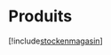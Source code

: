 # Produits

[!include[stockenmagasin](produits.stockenmagasin.autogen.md)]

























































































